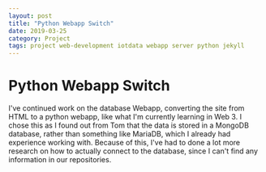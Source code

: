 ```yaml
---
layout: post
title: "Python Webapp Switch"
date: 2019-03-25
category: Project
tags: project web-development iotdata webapp server python jekyll
---
```


# Python Webapp Switch

I've continued work on the database Webapp, converting the site from HTML to a python webapp, like what I'm currently learning in Web 3. I chose this as I found out from Tom that the data is stored
in a MongoDB database, rather than something like MariaDB, which I already had experience working with. Because of this, I've had to done a lot more research on how to actually connect to the database,
since I can't find any information in our repositories.
